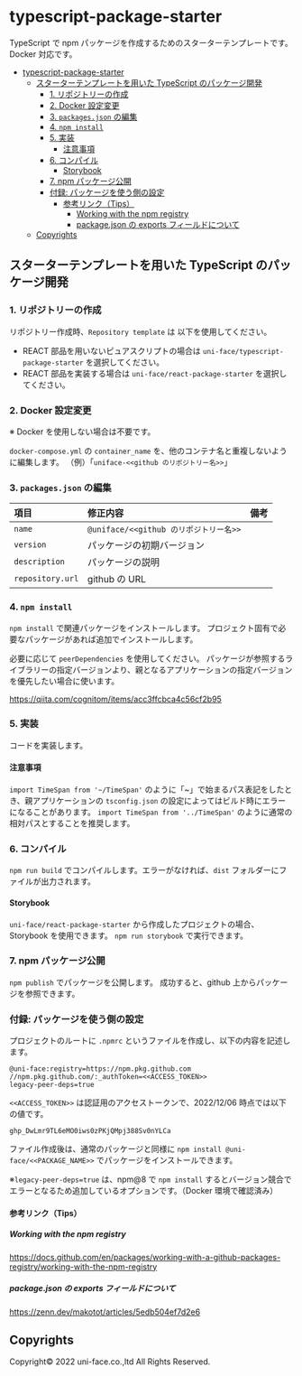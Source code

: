 # typescript-package-starter

TypeScript で npm パッケージを作成するためのスターターテンプレートです。 Docker 対応です。

- [typescript-package-starter](#typescript-package-starter)
  - [スターターテンプレートを用いた TypeScript のパッケージ開発](#スターターテンプレートを用いた-typescript-のパッケージ開発)
    - [1. リポジトリーの作成](#1-リポジトリーの作成)
    - [2. Docker 設定変更](#2-docker-設定変更)
    - [3. `packages.json` の編集](#3-packagesjson-の編集)
    - [4. `npm install`](#4-npm-install)
    - [5. 実装](#5-実装)
      - [注意事項](#注意事項)
    - [6. コンパイル](#6-コンパイル)
      - [Storybook](#storybook)
    - [7. npm パッケージ公開](#7-npm-パッケージ公開)
    - [付録: パッケージを使う側の設定](#付録-パッケージを使う側の設定)
      - [参考リンク（Tips）](#参考リンクtips)
        - [Working with the npm registry](#working-with-the-npm-registry)
        - [package.json の exports フィールドについて](#packagejson-の-exports-フィールドについて)
  - [Copyrights](#copyrights)

## スターターテンプレートを用いた TypeScript のパッケージ開発

### 1. リポジトリーの作成

リポジトリー作成時、`Repository template` は 以下を使用してください。

- REACT 部品を用いないピュアスクリプトの場合は `uni-face/typescript-package-starter` を選択してください。
- REACT 部品を実装する場合は `uni-face/react-package-starter` を選択してください。

### 2. Docker 設定変更

※ Docker を使用しない場合は不要です。

`docker-compose.yml` の `container_name` を、他のコンテナ名と重複しないように編集します。
（例）「`uniface-<<github のリポジトリー名>>`」

### 3. `packages.json` の編集

| 項目             | 修正内容                               | 備考 |
| :--------------- | :------------------------------------- | :--- |
| `name`           | `@uniface/<<github のリポジトリー名>>` |      |
| `version`        | パッケージの初期バージョン             |      |
| `description`    | パッケージの説明                       |      |
| `repository.url` | github の URL                          |      |

### 4. `npm install`

`npm install` で関連パッケージをインストールします。
プロジェクト固有で必要なパッケージがあれば追加でインストールします。

必要に応じて `peerDependencies` を使用してください。
パッケージが参照するライブラリーの指定バージョンより、親となるアプリケーションの指定バージョンを優先したい場合に使います。

<https://qiita.com/cognitom/items/acc3ffcbca4c56cf2b95>

### 5. 実装

コードを実装します。

#### 注意事項

`import TimeSpan from '~/TimeSpan'` のように「~」で始まるパス表記をしたとき、親アプリケーションの `tsconfig.json` の設定によってはビルド時にエラーになることがあります。
`import TimeSpan from '../TimeSpan'` のように通常の相対パスとすることを推奨します。

### 6. コンパイル

`npm run build` でコンパイルします。エラーがなければ、`dist` フォルダーにファイルが出力されます。

#### Storybook

`uni-face/react-package-starter` から作成したプロジェクトの場合、Storybook を使用できます。
`npm run storybook` で実行できます。

### 7. npm パッケージ公開

`npm publish` でパッケージを公開します。
成功すると、github 上からパッケージを参照できます。

### 付録: パッケージを使う側の設定

プロジェクトのルートに `.npmrc` というファイルを作成し、以下の内容を記述します。

```text
@uni-face:registry=https://npm.pkg.github.com
//npm.pkg.github.com/:_authToken=<<ACCESS_TOKEN>>
legacy-peer-deps=true
```

`<<ACCESS_TOKEN>>` は認証用のアクセストークンで、2022/12/06 時点では以下の値です。

```text
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
```

ファイル作成後は、通常のパッケージと同様に `npm install @uni-face/<<PACKAGE_NAME>>` でパッケージをインストールできます。

※`legacy-peer-deps=true` は、npm@8 で `npm install` するとバージョン競合でエラーとなるため追加しているオプションです。（Docker 環境で確認済み）

#### 参考リンク（Tips）

##### Working with the npm registry

<https://docs.github.com/en/packages/working-with-a-github-packages-registry/working-with-the-npm-registry>

##### package.json の exports フィールドについて

<https://zenn.dev/makotot/articles/5edb504ef7d2e6>

## Copyrights

Copyright© 2022 uni-face.co.,ltd All Rights Reserved.
